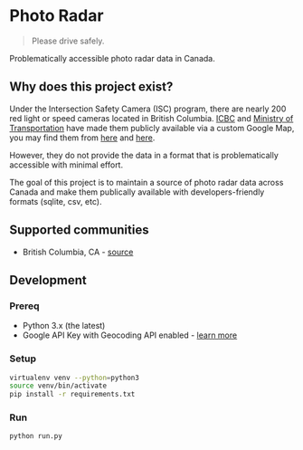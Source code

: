 # Photo Radar

> Please drive safely.

Problematically accessible photo radar data in Canada.

## Why does this project exist?

Under the Intersection Safety Camera (ISC) program, there are nearly 200 red light or speed cameras located in British Columbia. [ICBC] and [Ministry of Transportation][] have made them publicly available via a custom Google Map, you may find them from [here](https://www.icbc.com/road-safety/community/Pages/intersection-safety-camera-program.aspx) and [here](https://www2.gov.bc.ca/gov/content/transportation/driving-and-cycling/roadsafetybc/intersection-safety-cameras/where-the-cameras-are).

However, they do not provide the data in a format that is problematically accessible with minimal effort.

The goal of this project is to maintain a source of photo radar data across Canada and make them publically available with developers-friendly formats (sqlite, csv, etc).

## Supported communities

- British Columbia, CA - [source](https://www2.gov.bc.ca/gov/content/transportation/driving-and-cycling/roadsafetybc/intersection-safety-cameras/where-the-cameras-are)

## Development

### Prereq

- Python 3.x (the latest)
- Google API Key with Geocoding API enabled - [learn more](https://developers.google.com/maps/documentation/geocoding/get-api-key)

### Setup

```bash
virtualenv venv --python=python3
source venv/bin/activate
pip install -r requirements.txt
```

### Run

```bash
python run.py
```

[icbc]: https://www.icbc.com/
[ministry of transportation]: https://www2.gov.bc.ca/gov/content/transportation
